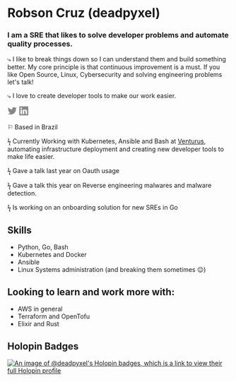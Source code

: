 # Robson Cruz (deadpyxel)

### I am a SRE that likes to solve developer problems and automate quality processes.

⤷ I like to break things down so I can understand them and build something better. My core principle is that continuous improvement is a must. If you like Open Source, Linux, Cybersecurity and solving engineering problems let's talk!

⤷ I love to create developer tools to make our work easier.

 <a aligh="left" href="https://twitter.com/_robsoncruz" target="_blank" rel="noreferrer noopener"><img src="https://raw.githubusercontent.com/0xShapeShifter/dev-story/master/public/images/socials/twitter.svg" alt="Twitter" width="22" height="22" /></a> <a aligh="left" href="https://www.linkedin.com/in/robson-cruz-000" target="_blank" rel="noreferrer noopener"><img src="https://raw.githubusercontent.com/0xShapeShifter/dev-story/master/public/images/socials/linkedin.svg" alt="LinkedIn" width="22" height="22" /></a>  

⚐ Based in Brazil

ϟ Currently Working with Kubernetes, Ansible and Bash at [Venturus](https://www.venturus.org.br/), automating infrastructure deployment and creating new developer tools to make life easier.

ϟ Gave a talk last year on Oauth usage

ϟ Gave a talk this year on Reverse engineering malwares and malware detection.

ϟ Is working on an onboarding solution for new SREs in Go

 ## Skills

- Python, Go, Bash
- Kubernetes and Docker
- Ansible
- Linux Systems administration (and breaking them sometimes 😉)

## Looking to learn and work more with:

- AWS in general
- Terraform and OpenTofu
- Elixir and Rust

## Holopin Badges

[![An image of @deadpyxel's Holopin badges, which is a link to view their full Holopin profile](https://holopin.me/deadpyxel)](https://holopin.io/@deadpyxel)
